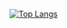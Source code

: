 

[![Top Langs](https://github-readme-stats.vercel.app/api/top-langs/?username=chaffybird56&layout=compact)](https://github.com/chaffybird56/github-readme-stats)

